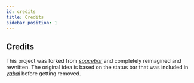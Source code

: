 ```yaml
---
id: credits
title: Credits
sidebar_position: 1
---
```


## Credits
This project was forked from *[spacebar](https://github.com/cmacrae/spacebar)* and completely reimagined and rewritten.
The original idea is based on the status bar that was included in *[yabai](https://github.com/koekeishiya/yabai)* before getting removed.
